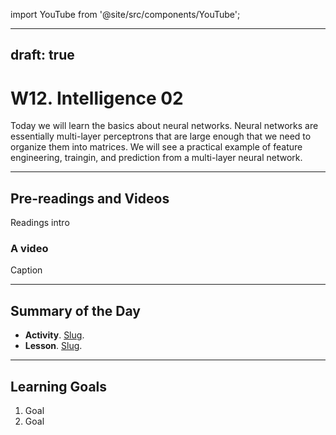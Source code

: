 import YouTube from '@site/src/components/YouTube';

---
draft: true
---


# W12. Intelligence 02
Today we will learn the basics about neural networks. Neural networks are essentially multi-layer perceptrons that are large enough that we need to organize them into matrices. We will see a practical example of feature engineering, traingin, and prediction from a multi-layer neural network.

---
## Pre-readings and Videos
Readings intro

### A video
<YouTube id="id" />
Caption


---
## Summary of the Day

- **Activity**. [Slug](/docs/teaching/activities/LINK.md).
- **Lesson**. [Slug](/docs/teaching/lessons/LINK.md).

---
## Learning Goals
1. Goal
2. Goal

